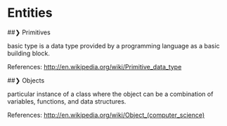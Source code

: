 # Entities


##❯ Primitives

  basic type is a data type provided by a programming language as a basic building block.

  References:
    http://en.wikipedia.org/wiki/Primitive_data_type

##❯ Objects

  particular instance of a class where the object can be a combination of variables, functions, and data structures.

  References:
    http://en.wikipedia.org/wiki/Object_(computer_science)
